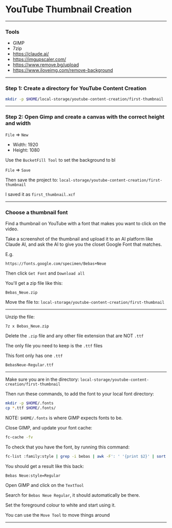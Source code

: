 # YouTube Thumbnail Creation
_______________________________________________________________________________
### Tools

- GIMP
- 7zip
- https://claude.ai/
- https://imgupscaler.com/
- https://www.remove.bg/upload
- https://www.iloveimg.com/remove-background
_______________________________________________________________________________
### Step 1: Create a directory for YouTube Content Creation

```sh
mkdir -p $HOME/local-storage/youtube-content-creation/first-thumbnail
```
_______________________________________________________________________________
### Step 2: Open Gimp and create a canvas with the correct height and width

`File` => `New`

- Width: 1920
- Height: 1080

Use the `BucketFill Tool` to set the background to bl

`File` => `Save`

Then save the project to:
`local-storage/youtube-content-creation/first-thumbnail`

I saved it as `first_thumbnail.xcf`

_______________________________________________________________________________
### Choose a thumbnail font

Find a thumbnail on YouTube with a font that makes you want to click on the
video.

Take a screenshot of the thumbnail and upload it to an AI platform like
Claude AI, and ask the AI to give you the closet Google Font that matches.

E.g.
```
https://fonts.google.com/specimen/Bebas+Neue
```

Then click `Get Font` and `Download all`

You'll get a zip file like this:
```
Bebas_Neue.zip
```

Move the file to:
`local-storage/youtube-content-creation/first-thumbnail`
_______________________________________________________________________________

Unzip the file:
```
7z x Bebas_Neue.zip
```

Delete the `.zip` file and any other file extension that are NOT `.ttf`

The only file you need to keep is the `.ttf` files

This font only has one `.ttf`
```
BebasNeue-Regular.ttf
```

_______________________________________________________________________________

Make sure you are in the directory:
`local-storage/youtube-content-creation/first-thumbnail`

Then run these commands, to add the font to your local font directory:
```sh
mkdir -p $HOME/.fonts 
cp *.ttf $HOME/.fonts/
```

NOTE: `$HOME/.fonts` is where GIMP expects fonts to be.

Close GIMP, and update your font cache:
```sh
fc-cache -fv
```


To check that you have the font, by running this command:
```sh
fc-list :family:style | grep -i bebas | awk -F': ' '{print $2}' | sort | uniq
```

You should get a result like this back:
```
Bebas Neue:style=Regular
```

Open GIMP and click on the `TextTool`

Search for `Bebas Neue Regular`, it should automatically be there.

Set the foreground colour to white and start using it.

You can use the `Move Tool` to move things around
_______________________________________________________________________________
